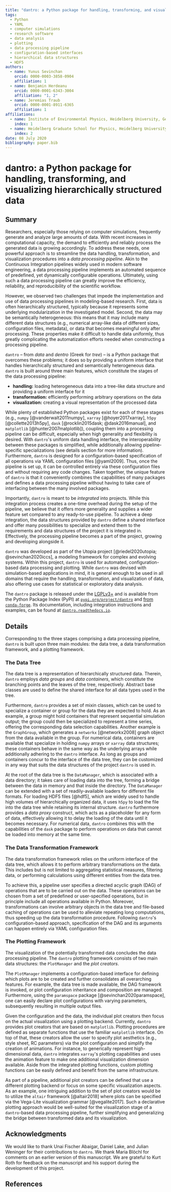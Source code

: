 ```yaml
---
title: "dantro: a Python package for handling, transforming, and visualizing hierarchically structured data"
tags:
  - Python
  - YAML
  - computer simulations
  - research software
  - data analysis
  - plotting
  - data processing pipeline
  - configuration-based interfaces
  - hierarchical data structures
  - HDF5
authors:
  - name: Yunus Sevinchan
    orcid: 0000-0003-3858-0904
    affiliation: 1
  - name: Benjamin Herdeanu
    orcid: 0000-0001-6343-3004
    affiliation: "1, 2"
  - name: Jeremias Traub
    orcid: 0000-0001-8911-6365
    affiliation: 1
affiliations:
  - name: Institute of Environmental Physics, Heidelberg University, Germany
    index: 1
  - name: Heidelberg Graduate School for Physics, Heidelberg University, Germany
    index: 2
date: 08 July 2020
bibliography: paper.bib
---
```



# dantro: a Python package for handling, transforming, and visualizing hierarchically structured data

## Summary

Researchers, especially those relying on computer simulations, frequently generate and analyze large amounts of data.
With recent increases in computational capacity, the demand to efficiently and reliably process the generated data is growing accordingly.
To address these needs, one powerful approach is to streamline the data handling, transformation, and visualization procedures into a *data processing pipeline*.
Akin to the Continuous Integration pipelines widely used in modern software engineering, a data processing pipeline implements an automated sequence of predefined, yet dynamically configurable operations.
Ultimately, using such a data processing pipeline can greatly improve the efficiency, reliability, and reproducibility of the scientific workflow.

However, we observed two challenges that impede the implementation and use of data processing pipelines in modeling-based research.
First, data is often hierarchically structured, typically because it represents some underlying modularization in the investigated model.
Second, the data may be semantically heterogeneous: this means that it may include many different data structures (e.g., numerical array-like data of different sizes, configuration files, metadata), or data that becomes meaningful only after processing.
These properties make it difficult to handle data uniformly, thus greatly complicating the automatization efforts needed when constructing a processing pipeline.

`dantro` – from *data* and *dentro* (Greek for *tree*) – is a Python package that overcomes these problems; it does so by providing a uniform interface that handles hierarchically structured and semantically heterogeneous data.
`dantro` is built around three main features, which constitute the stages of the data processing pipeline:

* **handling:** loading heterogeneous data into a tree-like data structure and providing a uniform interface for it
* **transformation:** efficiently performing arbitrary operations on the data
* **visualization:** creating a visual representation of the processed data

While plenty of established Python packages exist for each of these stages (e.g., `numpy` [@vanderwalt2011numpy], `xarray` [@hoyer2017xarray], `h5py` [@collette2013h5py], `dask` [@rocklin2015dask; @dask2016manual], and `matplotlib` [@hunter2007matplotlib]), coupling them into a processing pipeline can be difficult, especially when high generality and flexibility is desired.
With `dantro`'s uniform data handling interface, the interoperability between these packages is simplified, while additionally allowing pipeline-specific specializations (see details section for more information).
Furthermore, `dantro` is designed for a configuration-based specification of all operations via YAML configuration files [@yaml2009].
Thus, once the pipeline is set up, it can be controlled entirely via these configuration files and without requiring any code changes.
Taken together, the unique feature of `dantro` is that it conveniently combines the capabilities of many packages and defines a data processing pipeline without having to take care of interfacing between the many involved packages.

Importantly, `dantro` is meant to be *integrated* into projects.
While this integration process creates a one-time overhead during the setup of the pipeline, we believe that it offers more generality and supplies a wider feature set compared to any ready-to-use pipeline.
To achieve a deep integration, the data structures provided by `dantro` define a shared interface and offer many possibilities to specialize and extend them to the requirements and data structures of the project it is integrated in.
Effectively, the processing pipeline becomes a part of the project, growing and developing alongside it.

`dantro` was developed as part of the Utopia project [@riedel2020utopia; @sevinchan2020iccs], a modeling framework for complex and evolving systems.
Within this project, `dantro` is used for automated, configuration-based data processing and plotting.
While `dantro` was devised with simulation-based applications in mind, it is general enough to be used in all domains that require the handling, transformation, and visualization of data, also offering use cases for statistical or exploratory data analysis.

The `dantro` package is released under the [LGPLv3+](https://www.gnu.org/licenses/lgpl-3.0.html) and is available from the Python Package Index (PyPI) at [`pypi.org/project/dantro`](https://pypi.org/project/dantro/) and [from `conda-forge`](https://anaconda.org/conda-forge/dantro).
Its documentation, including integration instructions and examples, can be found at [`dantro.readthedocs.io`](https://dantro.readthedocs.io/).



## Details

Corresponding to the three stages comprising a data processing pipeline, `dantro` is built upon three main modules: the data tree, a data transformation framework, and a plotting framework.

### The Data Tree
The data tree is a representation of hierarchically structured data.
Therein, `dantro` employs *data groups* and *data containers*, which constitute the branching points and the leaves of the tree, respectively.
Abstract base classes are used to define the shared interface for all data types used in the tree.

Furthermore, `dantro` provides a set of mixin classes, which can be used to specialize a container or group for the data they are expected to hold.
As an example, a group might hold containers that represent sequential simulation output; the group could then be specialized to represent a time series, offering the corresponding data selection capabilities.
Another example is the `GraphGroup`, which generates a `networkx` [@networkx2008] graph object from the data available in the group.
For numerical data, containers are available that specialize in holding `numpy` arrays or `xarray` data structures; these containers behave in the same way as the underlying arrays while additionally adhering to the `dantro` interface.
As long as groups and containers concur to the interface of the data tree, they can be customized in any way that suits the data structures of the project `dantro` is used in.

At the root of the data tree is the `DataManager`, which is associated with a data directory; it takes care of loading data into the tree, forming a bridge between the data in memory and that inside the directory.
The `DataManager` can be extended with a set of readily-available loaders for different file formats.
For loading HDF5 files [@hdf5], which are widely used to handle high volumes of hierarchically organized data, it uses `h5py` to load the file into the data tree while retaining its internal structure.
`dantro` furthermore provides a *data proxy* construct, which acts as a placeholder for any form of data, effectively allowing it to delay the loading of the data until it becomes necessary.
For numerical data, `dantro` combines this with the capabilities of the `dask` package to perform operations on data that cannot be loaded into memory at the same time.


### The Data Transformation Framework
The data transformation framework relies on the uniform interface of the data tree, which allows it to perform arbitrary transformations on the data.
This includes but is not limited to aggregating statistical measures, filtering data, or performing calculations using different entities from the data tree.

To achieve this, a pipeline user specifies a directed acyclic graph (DAG) of operations that are to be carried out on the data.
These operations can be chosen from a set of predefined or user-specified operations, but in principle include all operations available in Python.
Moreover, transformations can involve arbitrary objects in the data tree and file-based caching of operations can be used to alleviate repeating long computations, thus speeding up the data transformation procedure.
Following `dantro`'s configuration-based approach, specification of the DAG and its arguments can happen entirely via YAML configuration files.


### The Plotting Framework
The visualization of the potentially transformed data concludes the data processing pipeline.
The `dantro` plotting framework consists of two main data structures: the `PlotManager` and the *plot creators*.

The `PlotManager` implements a configuration-based interface for defining which plots are to be created and further consolidates all overarching features.
For example, the data tree is made available, the DAG framework is invoked, or plot configuration inheritance and composition are managed.
Furthermore, using the `paramspace` package [@sevinchan2020paramspace], one can easily declare plot configurations with varying parameters, subsequently resulting in multiple output files.

Given the configuration and the data, the individual plot creators then focus on the actual visualization using a plotting backend.
Currently, `dantro` provides plot creators that are based on `matplotlib`.
Plotting procedures are defined as separate functions that use the familiar `matplotlib` interface.
On top of that, these creators allow the user to specify plot aesthetics (e.g., style sheet, RC parameters) via the plot configuration and simplify the creation of animations.
For instance, to generically represent high-dimensional data, `dantro` integrates `xarray`'s plotting capabilities and uses the animation feature to make one additional visualization dimension available.
Aside from the integrated plotting functions, custom plotting functions can be easily defined and benefit from the same infrastructure.

As part of a pipeline, additional plot creators can be defined that use a different plotting backend or focus on some specific visualization aspects.
As an example, one intriguing addition to the set of plot creators would be to utilize the `altair` framework [@altair2018] where plots can be specified via the Vega-Lite visualization grammar [@vegalite2017].
Such a declarative plotting approach would be well-suited for the visualization stage of a `dantro`-based data processing pipeline, further simplifying and generalizing the bridge between transformed data and its visualization.




## Acknowledgments

We would like to thank 
Unai Fischer Abaigar,
Daniel Lake,
and Julian Weninger
for their contributions to `dantro`.
We thank Maria Blöchl for comments on an earlier version of this manuscript.
We are grateful to Kurt Roth for feedback on the manuscript and his support during the development of this project.

## References
